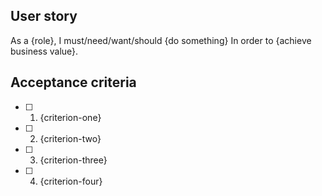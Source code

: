 ## User story
<!--- Provide a general summary of the issue in the Title above -->
<!---
    If you're reporting a defect/bug, delete this section and uncomment
    everything under the DEFECTS section below.
-->
As a {role},
I must/need/want/should {do something}
In order to {achieve business value}.

<!---
    Write each criterion in the present tense. Criteria should express the
    Developer Portal's behavior once the requirement have been met and all
    tests pass with full coverage.
-->
## Acceptance criteria

- [ ] 1. {criterion-one}
- [ ] 2. {criterion-two}
- [ ] 3. {criterion-three}
- [ ] 4. {criterion-four}

<!-- DEFECTS -->
<!--- If you're describing a bug, tell us what should happen -->
<!-- ## Expected Behavior -->


<!-- ## Current Behavior -->
<!--- If describing a bug, tell us what happens instead of the expected behavior -->
<!--- If suggesting a change/improvement, explain the difference from current behavior -->

<!-- ## Possible Solution -->
<!--- Not obligatory, but suggest a fix/reason for the bug, -->
<!--- or ideas how to implement the addition or change -->

<!-- ## Steps to Reproduce (for bugs) -->
<!--- Provide a link to a live example, or an unambiguous set of steps to -->
<!--- reproduce this bug. Include code to reproduce, if relevant -->
<!-- 1.
2.
3.
4. -->

<!-- ## Context -->
<!--- How has this issue affected you? What are you trying to accomplish? -->
<!--- Providing context helps us come up with a solution that is most useful in the real world -->

<!-- ## Your Environment -->
<!--- Include as many relevant details about the environment you experienced the Type: Defect in -->
<!-- * Version used:
* Environment name and version (e.g. Chrome 39, node.js 5.4):
* Operating System and version (desktop or mobile):
* Link to your project: -->

<!-- DECISION LOG -->

<!-- decision-log
## Decision Log

| Category         |                                |
|:-----------------|:-------------------------------|
| **Status**       | TODO \| IN-PROGRESS \| DECIDED |
| **Stakeholders** |                                |
| **Outcome**      |                                |
| **Due date**     |  DD, MMM, dd, yyyy             |
| **Owner**        |                                |

## Background, motivations, and goals


## Actions

 decision-log-end -->
